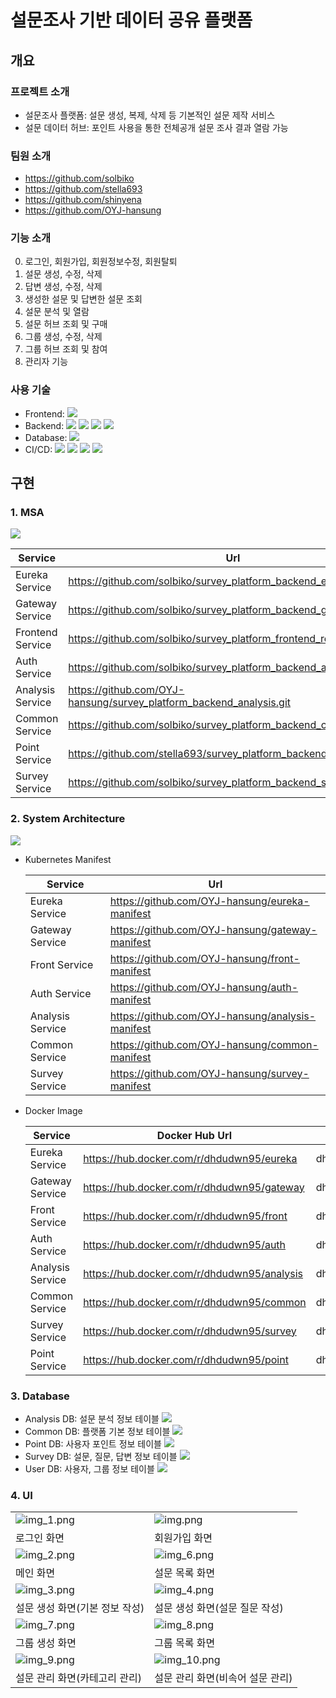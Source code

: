 # 설문조사 기반 데이터 공유 플랫폼
## 개요
### 프로젝트 소개
- 설문조사 플랫폼: 설문 생성, 복제, 삭제 등 기본적인 설문 제작 서비스
- 설문 데이터 허브: 포인트 사용을 통한 전체공개 설문 조사 결과 열람 가능
### 팀원 소개
- https://github.com/solbiko
- https://github.com/stella693
- https://github.com/shinyena
- https://github.com/OYJ-hansung
### 기능 소개
0. 로그인, 회원가입, 회원정보수정, 회원탈퇴
1. 설문 생성, 수정, 삭제
2. 답변 생성, 수정, 삭제
3. 생성한 설문 및 답변한 설문 조회
4. 설문 분석 및 열람
5. 설문 허브 조회 및 구매
6. 그룹 생성, 수정, 삭제
7. 그룹 허브 조회 및 참여 
8. 관리자 기능
### 사용 기술
- Frontend: 
![](https://img.shields.io/badge/React-61DAFB?style=flat-square&logo=react&logoColor=white)
- Backend: 
![](https://img.shields.io/badge/Java-007396?style=flat-square&logo=java&logoColor=white)
![](https://img.shields.io/badge/SpringBoot-6DB33F?style=flat-square&logo=springboot&logoColor=white)
![](https://img.shields.io/badge/ApacheKafka-231F20?style=flat-square&logo=apachekafka&logoColor=white)
![](https://img.shields.io/badge/KakaoiCloud-FFCD00?style=flat-square&logo=kakao&logoColor=white)
- Database:
![](https://img.shields.io/badge/MySQL-4479A1?style=flat-square&logo=mysql&logoColor=white)
- CI/CD:
![](https://img.shields.io/badge/Kubernetes-326CE5?style=flat-square&logo=kubernetes&logoColor=white)
![](https://img.shields.io/badge/Docker-2496ED?style=flat-square&logo=docker&logoColor=white)
![](https://img.shields.io/badge/Jenkins-D24939?style=flat-square&logo=jenkins&logoColor=white)
![](https://img.shields.io/badge/Argo-EF7B4D?style=flat-square&logo=argo&logoColor=white)
## 구현
### 1. MSA
![](readmeImg/msa.png)

|<center>Service</center>|<center>Url</center>|
|---|---|
|Eureka Service|https://github.com/solbiko/survey_platform_backend_eurekaserver.git|
|Gateway Service|https://github.com/solbiko/survey_platform_backend_gateway.git|
|Frontend Service|https://github.com/solbiko/survey_platform_frontend_react.git|
|Auth Service|https://github.com/solbiko/survey_platform_backend_auth.git|
|Analysis Service|https://github.com/OYJ-hansung/survey_platform_backend_analysis.git|
|Common Service|https://github.com/solbiko/survey_platform_backend_common.git|
|Point Service|https://github.com/stella693/survey_platform_backend_point.git|
|Survey Service|https://github.com/solbiko/survey_platform_backend_survey.git|
### 2. System Architecture
![](readmeImg/sa.png)
 - Kubernetes Manifest
  
    |<center>Service</center>|<center>Url</center>|
    |---|---|
    |Eureka Service|https://github.com/OYJ-hansung/eureka-manifest|
    |Gateway Service|https://github.com/OYJ-hansung/gateway-manifest|
    |Front Service|https://github.com/OYJ-hansung/front-manifest|
    |Auth Service|https://github.com/OYJ-hansung/auth-manifest|
    |Analysis Service|https://github.com/OYJ-hansung/analysis-manifest|
    |Common Service|https://github.com/OYJ-hansung/common-manifest|
    |Survey Service|https://github.com/OYJ-hansung/survey-manifest|

- Docker Image

  |<center>Service</center>|<center>Docker Hub Url</center>|<center>Docker Image</center>|
  |---|---|---|
  |Eureka Service|https://hub.docker.com/r/dhdudwn95/eureka|dhdudwn95/eureka:latest
  |Gateway Service|https://hub.docker.com/r/dhdudwn95/gateway|dhdudwn95/gateway:latest
  |Front Service|https://hub.docker.com/r/dhdudwn95/front|dhdudwn95/front:latest
  |Auth Service|https://hub.docker.com/r/dhdudwn95/auth|dhdudwn95/auth:latest
  |Analysis Service|https://hub.docker.com/r/dhdudwn95/analysis|dhdudwn95/analysis:latest
  |Common Service|https://hub.docker.com/r/dhdudwn95/common|dhdudwn95/common:latest
  |Survey Service|https://hub.docker.com/r/dhdudwn95/survey|dhdudwn95/survey:latest
  |Point Service|https://hub.docker.com/r/dhdudwn95/point|dhdudwn95/point:latest

### 3. Database
- Analysis DB: 설문 분석 정보 테이블
![](readmeImg/dbimg/analysis_db.png)
- Common DB: 플랫폼 기본 정보 테이블
![](readmeImg/dbimg/common_db.png)
- Point DB: 사용자 포인트 정보 테이블
![](readmeImg/dbimg/point_db.png)
- Survey DB: 설문, 질문, 답변 정보 테이블
![](readmeImg/dbimg/survey_db.png)
- User DB: 사용자, 그룹 정보 테이블
![](readmeImg/dbimg/user_db.png)

### 4. UI
|||
|---|---|
|![img_1.png](readmeImg/uiimg/img_1.png)|![img.png](readmeImg/uiimg/img.png)|
|로그인 화면|회원가입 화면|
|![img_2.png](readmeImg/uiimg/img_2.png)|![img_6.png](readmeImg/uiimg/img_6.png)|
|메인 화면|설문 목록 화면|
|![img_3.png](readmeImg/uiimg/img_3.png)|![img_4.png](readmeImg/uiimg/img_4.png)
|설문 생성 화면(기본 정보 작성)|설문 생성 화면(설문 질문 작성)
|![img_7.png](readmeImg/uiimg/img_7.png)|![img_8.png](readmeImg/uiimg/img_8.png)|
|그룹 생성 화면|그룹 목록 화면|
|![img_9.png](readmeImg/uiimg/img_9.png)|![img_10.png](readmeImg/uiimg/img_10.png)|
|설문 관리 화면(카테고리 관리)|설문 관리 화면(비속어 설문 관리)|
